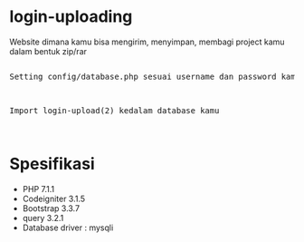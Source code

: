 # login-uploading
Website dimana kamu bisa mengirim, menyimpan, membagi project kamu dalam bentuk zip/rar
<pre>
<p>Setting config/database.php sesuai username dan password kamu</p>
<p>Import login-upload(2) kedalam database kamu</p>
</pre>
# Spesifikasi
<ul>
  <li>PHP 7.1.1</li>
  <li>Codeigniter 3.1.5</li>
  <li>Bootstrap 3.3.7</li>
  <li>query 3.2.1</li>
  <li>Database driver : mysqli</li>
</ul>
